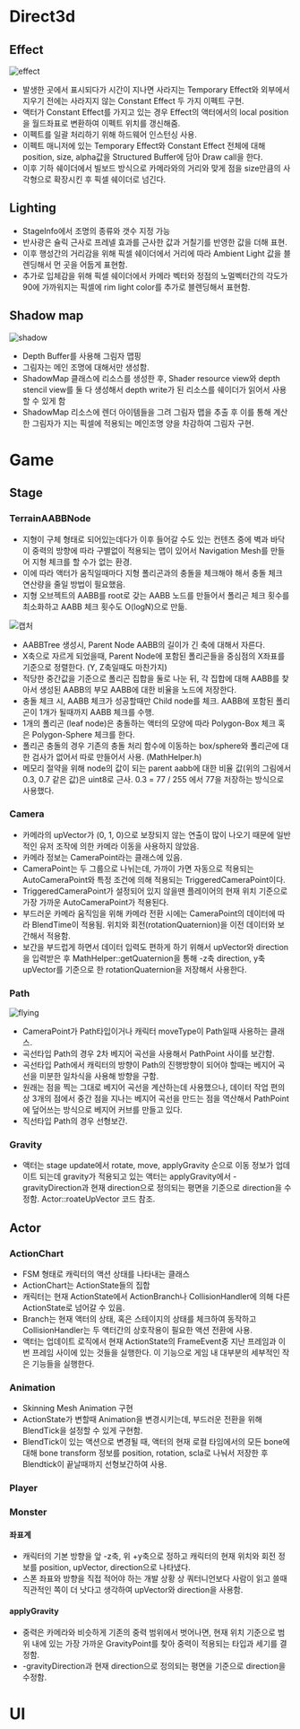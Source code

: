# Direct3d
## Effect
![effect](https://user-images.githubusercontent.com/14195199/133070779-93b56d20-bef6-4643-a668-0d2976dea96d.PNG)
  * 발생한 곳에서 표시되다가 시간이 지나면 사라지는 Temporary Effect와 외부에서 지우기 전에는 사라지지 않는 Constant Effect 두 가지 이펙트 구현.
  * 액터가 Constant Effect를 가지고 있는 경우 Effect의 액터에서의 local position을 월드좌표로 변환하여 이펙트 위치를 갱신해줌.
  * 이펙트를 일괄 처리하기 위해 하드웨어 인스턴싱 사용.
  * 이펙트 매니저에 있는 Temporary Effect와 Constant Effect 전체에 대해 position, size, alpha값을 Structured Buffer에 담아 Draw call을 한다.
  * 이후 기하 쉐이더에서 빌보드 방식으로 카메라와의 거리와 맞게 점을 size만큼의 사각형으로 확장시킨 후 픽셀 쉐이더로 넘긴다.

## Lighting
  * StageInfo에서 조명의 종류와 갯수 지정 가능
  * 반사광은 슐릭 근사로 프레넬 효과를 근사한 값과 거칠기를 반영한 값을 더해 표현.
  * 이후 행성간의 거리감을 위해 픽셀 쉐이더에서 거리에 따라 Ambient Light 값을 블렌딩해서 먼 곳을 어둡게 표현함.
  * 추가로 입체감을 위해 픽셀 쉐이더에서 카메라 벡터와 정점의 노멀벡터간의 각도가 90에 가까워지는 픽셀에 rim light color를 추가로 블렌딩해서 표현함.

## Shadow map
![shadow](https://user-images.githubusercontent.com/14195199/133076210-afff498b-c945-4387-9c16-04ec910ab122.PNG)

  * Depth Buffer를 사용해 그림자 맵핑
  * 그림자는 메인 조명에 대해서만 생성함.
  * ShadowMap 클래스에 리소스를 생성한 후, Shader resource view와 depth stencil view를 둘 다 생성해서 depth write가 된 리소스를 쉐이더가 읽어서 사용할 수 있게 함
  * ShadowMap 리소스에 렌더 아이템들을 그려 그림자 맵을 추출 후 이를 통해 계산한 그림자가 지는 픽셀에 적용되는 메인조명 양을 차감하여 그림자 구현.

# Game
## Stage
### TerrainAABBNode
  * 지형이 구체 형태로 되어있는데다가 이후 들어갈 수도 있는 컨텐츠 중에 벽과 바닥이 중력의 방향에 따라 구별없이 적용되는 맵이 있어서 Navigation Mesh를 만들어 지형 체크를 할 수가 없는 환경.
  * 이에 따라 액터가 움직일때마다 지형 폴리곤과의 충돌을 체크해야 해서 충돌 체크 연산량을 줄일 방법이 필요했음.
  * 지형 오브젝트의 AABB를 root로 갖는 AABB 노드를 만들어서 폴리곤 체크 횟수를 최소화하고 AABB 체크 횟수도 O(logN)으로 만듦.


![캡처](https://user-images.githubusercontent.com/14195199/133039009-66bbd59e-a74d-40ed-a2a1-d79cfc6f709a.PNG)

  * AABBTree 생성시, Parent Node AABB의 길이가 긴 축에 대해서 자른다.
  * X축으로 자르게 되었을때, Parent Node에 포함된 폴리곤들을 중심점의 X좌표를 기준으로 정렬한다. (Y, Z축일때도 마찬가지)
  * 적당한 중간값을 기준으로 폴리곤 집합을 둘로 나눈 뒤, 각 집합에 대해 AABB를 찾아서 생성된 AABB의 부모 AABB에 대한 비율을 노드에 저장한다.
  * 충돌 체크 시, AABB 체크가 성공할때만 Child node를 체크. AABB에 포함된 폴리곤이 1개가 될때까지 AABB 체크를 수행.
  * 1개의 폴리곤 (leaf node)은 충돌하는 액터의 모양에 따라 Polygon-Box 체크 혹은 Polygon-Sphere 체크를 한다.
  * 폴리곤 충돌의 경우 기존의 충돌 처리 함수에 이동하는 box/sphere와 폴리곤에 대한 검사가 없어서 따로 만들어서 사용. (MathHelper.h)
  * 메모리 절약을 위해 node의 값이 되는 parent aabb에 대한 비율 값(위의 그림에서 0.3, 0.7 같은 값)은 uint8로 근사. 0.3 = 77 / 255 에서 77을 저장하는 방식으로 사용했다.

### Camera
  * 카메라의 upVector가 (0, 1, 0)으로 보장되지 않는 연출이 많이 나오기 때문에 일반적인 유저 조작에 의한 카메라 이동을 사용하지 않았음.
  * 카메라 정보는 CameraPoint라는 클래스에 있음.
  * CameraPoint는 두 그룹으로 나뉘는데, 가까이 가면 자동으로 적용되는 AutoCameraPoint와 특정 조건에 의해 적용되는 TriggeredCameraPoint이다.
  * TriggeredCameraPoint가 설정되어 있지 않을땐 플레이어의 현재 위치 기준으로 가장 가까운 AutoCameraPoint가 적용된다.
  * 부드러운 카메라 움직임을 위해 카메라 전환 시에는 CameraPoint의 데이터에 따라 BlendTime이 적용됨. 위치와 회전(rotationQuaternion)을 이전 데이터와 보간해서 적용함.
  * 보간을 부드럽게 하면서 데이터 입력도 편하게 하기 위해서 upVector와 direction을 입력받은 후 MathHelper::getQuaternion을 통해 -z축 direction, y축 upVector를 기준으로 한 rotationQuaternion을 저장해서 사용한다.

### Path
![flying](https://user-images.githubusercontent.com/14195199/133048486-cb609af3-b2c6-42f4-ab42-689269b4c3e4.PNG)
  * CameraPoint가 Path타입이거나 캐릭터 moveType이 Path일때 사용하는 클래스.
  * 곡선타입 Path의 경우 2차 베지어 곡선을 사용해서 PathPoint 사이를 보간함.
  * 곡선타입 Path에서 캐릭터의 방향이 Path의 진행방향이 되어야 할때는 베지어 곡선을 미분한 일차식을 사용해 방향을 구함.
  * 원래는 점을 찍는 그대로 베지어 곡선을 계산하는데 사용했으나, 데이터 작업 편의상 3개의 점에서 중간 점을 지나는 베지어 곡선을 만드는 점을 역산해서 PathPoint에 덮어쓰는 방식으로 베지어 커브를 만들고 있다.
  * 직선타입 Path의 경우 선형보간.

### Gravity
  * 액터는 stage update에서 rotate, move, applyGravity 순으로 이동 정보가 업데이트 되는데 gravity가 적용되고 있는 액터는 applyGravity에서 -gravityDirection과 현재 direction으로 정의되는 평면을 기준으로 direction을 수정함. Actor::roateUpVector 코드 참조.

## Actor

### ActionChart
  * FSM 형태로 캐릭터의 액션 상태를 나타내는 클래스
  * ActionChart는 ActionState들의 집합
  * 캐릭터는 현재 ActionState에서 ActionBranch나 CollisionHandler에 의해 다른 ActionState로 넘어갈 수 있음.
  * Branch는 현재 액터의 상태, 혹은 스테이지의 상태를 체크하여 동작하고 CollisionHandler는 두 액터간의 상호작용이 필요한 액션 전환에 사용.
  * 액터는 업데이트 로직에서 현재 ActionState의 FrameEvent중 지난 프레임과 이번 프레임 사이에 있는 것들을 실행한다. 이 기능으로 게임 내 대부분의 세부적인 작은 기능들을 실행한다.


### Animation
  * Skinning Mesh Animation 구현
  * ActionState가 변할때 Animation을 변경시키는데, 부드러운 전환을 위해 BlendTick을 설정할 수 있게 구현함.
  * BlendTick이 있는 액션으로 변경될 때, 액터의 현재 로컬 타임에서의 모든 bone에 대해 bone transform 정보를 position, rotation, scla로 나눠서 저장한 후 Blendtick이 끝날때까지 선형보간하여 사용.

### Player
### Monster


#### 좌표계
  * 캐릭터의 기본 방향을 앞 -z축, 위 +y축으로 정하고 캐릭터의 현재 위치와 회전 정보를 position, upVector, direction으로 나타냈다.
  * 스폰 좌표와 방향을 직접 적어야 하는 개발 상황 상 쿼터니언보다 사람이 읽고 쓸때 직관적인 쪽이 더 낫다고 생각하여 upVector와 direction을 사용함.


#### applyGravity
  * 중력은 카메라와 비슷하게 기존의 중력 범위에서 벗어나면, 현재 위치 기준으로 범위 내에 있는 가장 가까운 GravityPoint를 찾아 중력이 적용되는 타입과 세기를 결정함.
  * -gravityDirection과 현재 direction으로 정의되는 평면을 기준으로 direction을 수정함.
# UI
